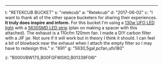 ---
t: "RETEKCUB BUCKET"
s: "retekcub"
a: "Retekcub"
d: "2017-06-02"
c: "I want to thank all of the other space bucketers for sharing their experiences. <strong>It truly does inspire and inform.</strong> For this bucket I'm using a <a href='https://amzn.to/36NO5zr'>130w UFO LED light</a> with a <a href='https://amzn.to/30TZOZn'>5630SMD LED strip</a> (plan on making a spacer with this attached). The exhaust is a 110cfm 120mm fan. I made a DIY carbon filter with a JIF jar. Not sure if it will work but in theory I think it should. I can feel a bit of blowback near the exhaust when I attach the empty filter so I may have to redesign this."
v: "691"
g: "5630,5gal,pcfan,ufo180"

z: "B000VBW17S,B00FGFW0XO,B01339F06I"
